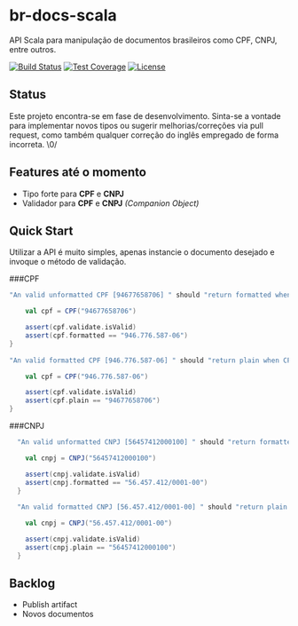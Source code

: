 # br-docs-scala

API Scala para manipulação de documentos brasileiros como CPF, CNPJ, entre outros.

[![Build Status](https://secure.travis-ci.org/sandokandias/br-docs-scala.png?branch=master)](http://travis-ci.org/sandokandias/br-docs-scala?branch=master)
[![Test Coverage](http://codecov.io/github/sandokandias/br-docs-scala/coverage.svg?branch=master)](http://codecov.io/github/sandokandias/br-docs-scala?branch=master)
[![License](http://img.shields.io/badge/license-CC0%201.0-blue.svg)](https://creativecommons.org/publicdomain/zero/1.0/legalcode)


## Status

Este projeto encontra-se em fase de desenvolvimento. Sinta-se a vontade para implementar novos tipos ou sugerir melhorias/correções via pull request, como também qualquer correção do inglês empregado de forma incorreta.
\0/

## Features até o momento

* Tipo forte para **CPF** e **CNPJ**
* Validador para **CPF** e **CNPJ** *(Companion Object)*

## <a name="quick-start">Quick Start</a>

Utilizar a API é muito simples, apenas instancie o documento desejado e invoque o método de validação.

###CPF

```Scala
"An valid unformatted CPF [94677658706] " should "return formatted when CPF.formatted is called" in {

    val cpf = CPF("94677658706")

    assert(cpf.validate.isValid)
    assert(cpf.formatted == "946.776.587-06")
}
  
"An valid formatted CPF [946.776.587-06] " should "return plain when CPF.plain is called" in {

    val cpf = CPF("946.776.587-06")

    assert(cpf.validate.isValid)
    assert(cpf.plain == "94677658706")
}
```

###CNPJ

```Scala
  "An valid unformatted CNPJ [56457412000100] " should "return formatted when CNPJ.formatted is called" in {

    val cnpj = CNPJ("56457412000100")

    assert(cnpj.validate.isValid)
    assert(cnpj.formatted == "56.457.412/0001-00")
  }
  
  "An valid formatted CNPJ [56.457.412/0001-00] " should "return plain when CNPJ.plain is called" in {

    val cnpj = CNPJ("56.457.412/0001-00")

    assert(cnpj.validate.isValid)
    assert(cnpj.plain == "56457412000100")
  }
```

## Backlog

* Publish artifact
* Novos documentos

